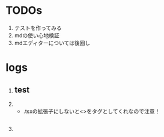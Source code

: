# TODOs
1. テストを作ってみる
1. mdの使い心地検証
1. mdエディターについては後回し

# logs
1. ## test
1. - .tsxの拡張子にしないと<>をタグとしてくれなので注意！
1. ## 